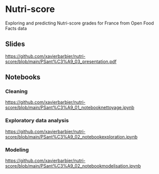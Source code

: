 # Nutri-score
Exploring and predicting Nutri-score grades for France from Open Food Facts data

## Slides
https://github.com/xavierbarbier/nutri-score/blob/main/PSant%C3%A9_03_presentation.pdf

## Notebooks

### Cleaning
https://github.com/xavierbarbier/nutri-score/blob/main/PSant%C3%A9_01_notebooknettoyage.ipynb

### Exploratory data analysis
https://github.com/xavierbarbier/nutri-score/blob/main/PSant%C3%A9_02_notebookexploration.ipynb

### Modeling
https://github.com/xavierbarbier/nutri-score/blob/main/PSant%C3%A9_02_notebookmodelisation.ipynb
